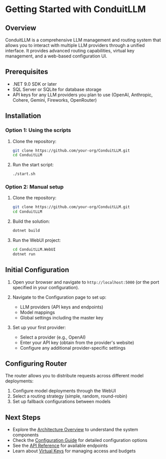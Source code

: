# Getting Started with ConduitLLM

## Overview

ConduitLLM is a comprehensive LLM management and routing system that allows you to interact with multiple LLM providers through a unified interface. It provides advanced routing capabilities, virtual key management, and a web-based configuration UI.

## Prerequisites

- .NET 9.0 SDK or later
- SQL Server or SQLite for database storage
- API keys for any LLM providers you plan to use (OpenAI, Anthropic, Cohere, Gemini, Fireworks, OpenRouter)

## Installation

### Option 1: Using the scripts

1. Clone the repository:
   ```bash
   git clone https://github.com/your-org/ConduitLLM.git
   cd ConduitLLM
   ```

2. Run the start script:
   ```bash
   ./start.sh
   ```

### Option 2: Manual setup

1. Clone the repository:
   ```bash
   git clone https://github.com/your-org/ConduitLLM.git
   cd ConduitLLM
   ```

2. Build the solution:
   ```bash
   dotnet build
   ```

3. Run the WebUI project:
   ```bash
   cd ConduitLLM.WebUI
   dotnet run
   ```

## Initial Configuration

1. Open your browser and navigate to `http://localhost:5000` (or the port specified in your configuration).

2. Navigate to the Configuration page to set up:
   - LLM providers (API keys and endpoints)
   - Model mappings
   - Global settings including the master key

3. Set up your first provider:
   - Select a provider (e.g., OpenAI)
   - Enter your API key (obtain from the provider's website)
   - Configure any additional provider-specific settings

## Configuring Router

The router allows you to distribute requests across different model deployments:

1. Configure model deployments through the WebUI
2. Select a routing strategy (simple, random, round-robin)
3. Set up fallback configurations between models

## Next Steps

- Explore the [Architecture Overview](Architecture-Overview.md) to understand the system components
- Check the [Configuration Guide](Configuration-Guide.md) for detailed configuration options
- See the [API Reference](API-Reference.md) for available endpoints
- Learn about [Virtual Keys](Virtual-Keys.md) for managing access and budgets
